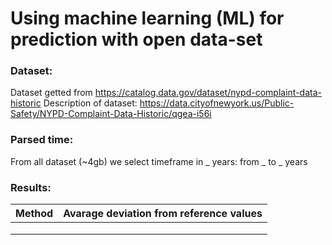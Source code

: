 # Using machine learning (ML) for prediction with open data-set

### Dataset:
Dataset getted from https://catalog.data.gov/dataset/nypd-complaint-data-historic
Description of dataset: https://data.cityofnewyork.us/Public-Safety/NYPD-Complaint-Data-Historic/qgea-i56i

### Parsed time:
From all dataset (~4gb) we select timeframe in _ years: from _ to _ years

### Results:

| Method | Avarage deviation from reference values |
|---|---|
|   |   |
|   |   |
|   |   |
